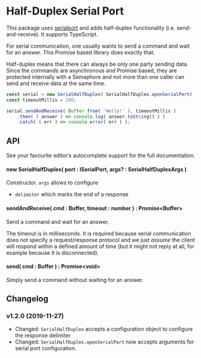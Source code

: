 # Half-Duplex Serial Port

This package uses [serialport](https://www.npmjs.com/package/serialport) and adds half-duplex functionality (i.e. send-and-receive).
It supports TypeScript.

For serial communication, one usually wants to send a command and wait for an answer. This Promise based
library does exactly that.

Half-duplex means that there can always be only one party sending data. Since the commands are asynchronous
and Promise based, they are protected internally with a Semaphore and not more than one caller can send and
receive data at the same time.

```javascript
const serial = new SerialHalfDuplex( SerialHalfDuplex.openSerialPort( '/dev/ttyUSB0' ) );
const timeoutMillis = 200;

serial.sendAndReceive( Buffer.from( 'Hello!' ), timeoutMillis )
    .then( ( answer ) => console.log( answer.toString() ) )
    .catch( ( err ) => console.error( err ) );
```

## API

See your favourite editor’s autocomplete support for the full documentation.

#### new SerialHalfDuplex( port : ISerialPort, args? : SerialHalfDuplexArgs )

Constructor. `args` allows to configure

* `delimiter` which marks the end of a response

#### sendAndReceive( cmd : Buffer, timeout : number ) : Promise&lt;Buffer&gt;

Send a command and wait for an answer.

The timeout is in milliseconds. It is required because serial communication
does not specify a request/response protocol and we just *assume* the client
will respond within a defined amount of time (but it might not reply at all,
for example because it is disconnected).

#### send( cmd : Buffer ) : Promise&lt;void&gt;

Simply send a command without waiting for an answer.


## Changelog

### v1.2.0 (2019-11-27)

* Changed: `SerialHalfDuplex` accepts a configuration object to configure the response delimiter
* Changed: `SerialHalfDuplex.openSerialPort` now accepts arguments for serial port configuration.
